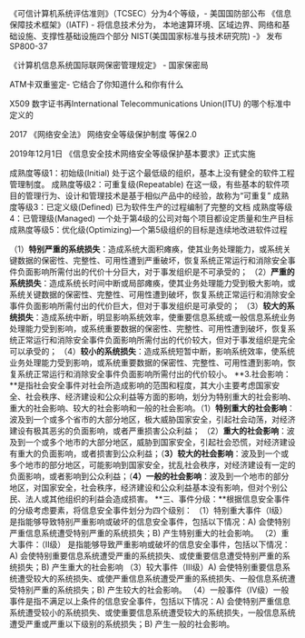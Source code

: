 《可信计算机系统评估准则》（TCSEC）分为4个等级，- 美国国防部公布
《信息保障技术框架》（IATF) - 将信息技术分为， 本地速算环境、区域边界、网络和基础设施、支撑性基础设施四个部分
NIST(美国国家标准与技术研究院) -》 发布 SP800-37

《计算机信息系统国际联网保密管理规定》  -  国家保密局

ATM卡双重鉴定- 它结合了你知道什么和你有什么

X509 数字证书再International Telecommunications Union(ITU) 的哪个标准中定义的






2017 《网络安全法》 网络安全等级保护制度  等保2.0

2019年12月1日 《信息安全技术网络安全等级保护基本要求》正式实施

成熟度等级1：初始级(Initial) 处于这个最低级的组织，基本上没有健全的软件工程管理制度。
成熟度等级2：可重复级(Repeatable) 在这一级，有些基本的软件项目的管理行为、设计和管理技术是基于相似产品中的经验，故称为“可重复”
成熟度等级3：已定义级(Defined) 已为软件生产的过程编制了完整的文档
成熟度等级4：已管理级(Managed) 一个处于第4级的公司对每个项目都设定质量和生产目标
成熟度等级5：优化级(Optimizing)—个第5级组织的目标是连续地改进软件过程

（1）**特别严重的系统损失**：造成系统大面积瘫痪，使其业务处理能力，或系统关键数据的保密性、完整性、可用性遭到严重破坏，恢复系统正常运行和消除安全事件负面影响所需付出的代价十分巨大，对于事发组织是不可承受的；
（2）**严重的系统损失**：造成系统长时间中断或局部瘫痪，使其业务处理能力受到极大影响，或系统关键数据的保密性、完整性、可用性遭到破坏，恢复系统正常运行和消除安全事件负面影响所需付出的代价巨大，但对于事发组织是可承受的；
（3）**较大的系统损失**：造成系统中断，明显影响系统效率，使重要信息系统或一般信息系统业务处理能力受到影响，或系统重要数据的保密性、完整性、可用性遭到破坏，恢复系统正常运行和消除安全事件负面影响所需付出的代价较大，但对于事发组织是完全可以承受的；
（4）**较小的系统损失**：造成系统短暂中断，影响系统效率，使系统业务处理能力受到影响，或系统重要数据的保密性、完整性、可用性遭到影响，恢复系统正常运行和消除安全事件负面影响所需付出的代价较小。
**3.社会影响：**是指社会安全事件对社会所造成影响的范围和程度，其大小主要考虑国家安全、社会秩序、经济建设和公众利益等方面的影响，划分为特别重大的社会影响、重大的社会影响、较大的社会影响和一般的社会影响。（1）**特别重大的社会影响**：波及到一个或多个省市的大部分地区，极大威胁国家安全，引起社会动荡，对经济建设有极其恶劣的负面影响，或者严重损害公众利益；
（2）**重大的社会影响**：波及到一个或多个地市的大部分地区，威胁到国家安全，引起社会恐慌，对经济建设有重大的负面影响，或者损害到公众利益；（**3）较大的社会影响**：波及到一个或多个地市的部分地区，可能影响到国家安全，扰乱社会秩序，对经济建设有一定的负面影响，或者影响到公众利益；（**4）一般的社会影响**：波及到一个地市的部分地区，对国家安全，社会秩序，经济建设和公众利益基本没有影响，但对个别公民、法人或其他组织的利益会造成损害。
**三、事件分级：**根据信息安全事件的分级考虑要素，将信息安全事件划分为四个级别：
（1）特别重大事件（I级）
是指能够导致特别严重影响或破坏的信息安全事件，包括以下情况：A) 会使特别严重信息系统遭受特别严重的系统损失；B) 产生特别重大的社会影响。
（2）重大事件：（II级）
是指能够导致严重影响或破坏的信息安全事件，包括以下情况：A) 会使特别重要信息系统遭受严重的系统损失、或使重要信息遭受特别严重的系统损失；B) 产生重大的社会影响
（3）较大事件（III级）A) 会使特别重要信息系统遭受较大的系统损失、或使严重信息系统遭受严重的系统损失、一般信息系统遭受特别严重的系统损失；B) 产生较大的社会影响。
（4）一般事件（IV级）一般事件是指不满足以上条件的信息安全事件，包括以下情况：A) 会使特别严重信息系统遭受较小的系统损失、或使重要信息系统遭受较大的系统损失，一般信息系统遭受严重或严重以下级别的系统损失；B) 产生一般的社会影响。
